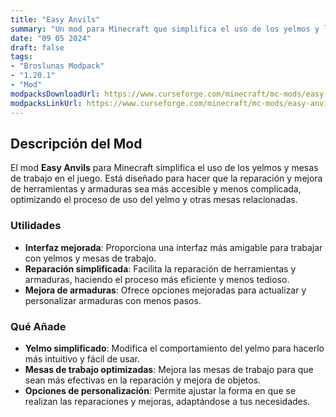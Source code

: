 ```yaml
---
title: "Easy Anvils"
summary: "Un mod para Minecraft que simplifica el uso de los yelmos y las mesas de trabajo, facilitando la reparación y mejora de herramientas y armaduras."
date: "09 05 2024"
draft: false
tags:
- "Broslunas Modpack"
- "1.20.1"
- "Mod"
modpacksDownloadUrl: https://www.curseforge.com/minecraft/mc-mods/easy-anvils/files/all?page=1&pageSize=20&version=1.20.1&gameVersionTypeId=1
modpacksLinkUrl: https://www.curseforge.com/minecraft/mc-mods/easy-anvils
---
```

## Descripción del Mod

El mod **Easy Anvils** para Minecraft simplifica el uso de los yelmos y mesas de trabajo en el juego. Está diseñado para hacer que la reparación y mejora de herramientas y armaduras sea más accesible y menos complicada, optimizando el proceso de uso del yelmo y otras mesas relacionadas.

### Utilidades

- **Interfaz mejorada**: Proporciona una interfaz más amigable para trabajar con yelmos y mesas de trabajo.
- **Reparación simplificada**: Facilita la reparación de herramientas y armaduras, haciendo el proceso más eficiente y menos tedioso.
- **Mejora de armaduras**: Ofrece opciones mejoradas para actualizar y personalizar armaduras con menos pasos.

### Qué Añade

- **Yelmo simplificado**: Modifica el comportamiento del yelmo para hacerlo más intuitivo y fácil de usar.
- **Mesas de trabajo optimizadas**: Mejora las mesas de trabajo para que sean más efectivas en la reparación y mejora de objetos.
- **Opciones de personalización**: Permite ajustar la forma en que se realizan las reparaciones y mejoras, adaptándose a tus necesidades.

